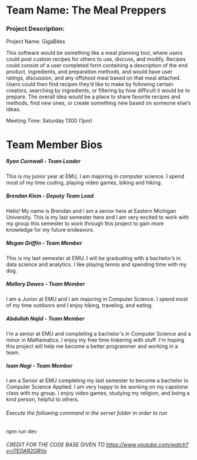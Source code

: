 # Team Name: The Meal Preppers

### Project Description:

Project Name: GigaBites
 
This software would be something like a meal planning tool, where users could post custom recipes for others to use, discuss, and modify. Recipes could consist of a user completed form containing a description of the end product, ingredients, and preparation methods, and would have user ratings, discussion, and any offshoot meal based on that meal attached. Users could then find recipes they’d like to make by following certain creators, searching by ingredients, or filtering by how difficult it would be to prepare. The overall idea would be a place to share favorite recipes and methods, find new ones, or create something new based on someone else’s ideas.

Meeting Time: Saturday 1300 (1pm)

# Team Member Bios

##### Ryan Cornwall - Team Leader

This is my junior year at EMU, I am majoring in computer science. I spend most of my time coding, playing video games, biking and hiking.

##### Brendan Klein - Deputy Team Lead

Hello!  My name is Brendan and I am a senior here at Eastern Michigan University.  This is my last semester here and I am very excited to work with my group this semester to work through this project to gain more knowledge for my future endeavors.

##### Megan Griffin - Team Member 

This is my last semester at EMU. I will be graduating with a bachelor’s in data science and analytics. I like playing tennis and spending time with my dog.

##### Mallory Dawes - Team Member

I am a Junior at EMU and I am majoring in Computer Science. I spend most of my time outdoors and I enjoy hiking, traveling, and eating.

##### Abdullah Najid - Team Member

I'm a senior at EMU and completing a bachelor's in Computer Science and a minor in Mathematics. I enjoy my free time tinkering with stuff. I'm hoping this project will help me become a better programmer and working in a team.

##### Isam Nagi - Team Member

I am a Senior at EMU completing my last semester to become a bachelor in Computer Science Applied. I am very happy to be working on my capstone class with my group. I enjoy video games, studying my religion, and being a kind person, helpful to others.

###### Execute the following command in the server folder in order to run 
npm run dev

###### CREDIT FOR THE CODE BASE GIVEN TO https://www.youtube.com/watch?v=I7EDAR2GRVo
